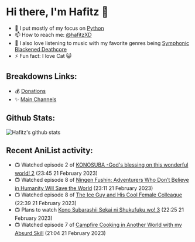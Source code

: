 # Hi there, I'm Hafitz 👋
- 🐍 I put mostly of my focus on [Python](https://python.org)
- 📫 How to reach me: [@hafitzXD](https://t.me/hafitzXD)
- 🎵 I also love listening to music with my favorite genres being [Symphonic Blackened Deathcore](https://youtu.be/qyYmS_iBcy4)
- ⚡ Fun fact: I love Cat 😺

## Breakdowns Links:
- 💰 [Donations](https://t.me/TheBreakdowns/2)
- ✨ [Main Channels](https://t.me/TheBreakdowns)

## Github Stats:
![Hafitz's github stats](https://github-readme-stats.vercel.app/api?username=breakdowns&show_icons=true&count_private=true&bg_color=00000000&text_color=777)

## Recent AniList activity:
<!-- ANILIST_ACTIVITY:start -->

-   📺 Watched episode 2 of [KONOSUBA -God's blessing on this wonderful world! 2](https://anilist.co/anime/21699) (23:45 21 February 2023)
-   📺 Watched episode 8 of [Ningen Fushin: Adventurers Who Don’t Believe in Humanity Will Save the World](https://anilist.co/anime/137909) (23:11 21 February 2023)
-   📺 Watched episode 8 of [The Ice Guy and His Cool Female Colleague](https://anilist.co/anime/151252) (22:39 21 February 2023)
-   📺 Plans to watch [Kono Subarashii Sekai ni Shukufuku wo! 3](https://anilist.co/anime/136804) (22:25 21 February 2023)
-   📺 Watched episode 7 of [Campfire Cooking in Another World with my Absurd Skill](https://anilist.co/anime/156067) (21:04 21 February 2023)

<!-- ANILIST_ACTIVITY:end -->
